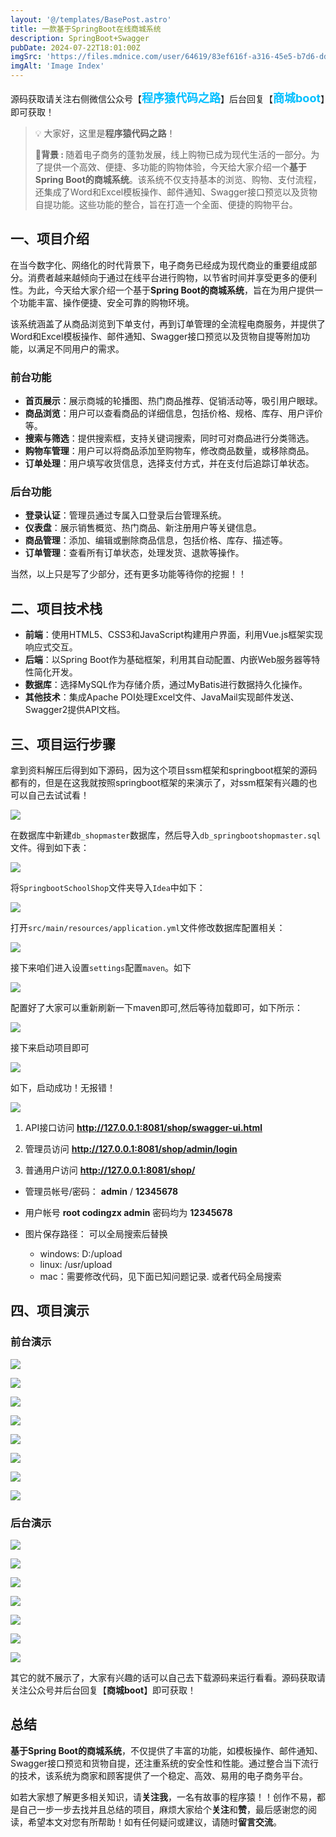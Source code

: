 ```yaml
---
layout: '@/templates/BasePost.astro'
title: 一款基于SpringBoot在线商城系统
description: SpringBoot+Swagger
pubDate: 2024-07-22T18:01:00Z
imgSrc: 'https://files.mdnice.com/user/64619/83ef616f-a316-45e5-b7d6-dd1fcf7641f6.jpg'
imgAlt: 'Image Index'
---
```


<meta name="referrer" content="no-referrer" />



源码获取请关注右侧微信公众号【<span style="font-weight: bold;text-align:left;font-size: 18px;color:#00bfff">程序猿代码之路</span>】后台回复【<span style="font-weight: bold;text-align:left;font-size: 18px;color:#00bfff">商城boot</span>】即可获取！


>💡 大家好，这里是**程序猿代码之路**！
> 
><strong>💐背景 : </strong>随着电子商务的蓬勃发展，线上购物已成为现代生活的一部分。为了提供一个高效、便捷、多功能的购物体验，今天给大家介绍一个**基于Spring Boot的商城系统**。该系统不仅支持基本的浏览、购物、支付流程，还集成了Word和Excel模板操作、邮件通知、Swagger接口预览以及货物自提功能。这些功能的整合，旨在打造一个全面、便捷的购物平台。

## 一、项目介绍

在当今数字化、网络化的时代背景下，电子商务已经成为现代商业的重要组成部分。消费者越来越倾向于通过在线平台进行购物，以节省时间并享受更多的便利性。为此，今天给大家介绍一个基于**Spring Boot的商城系统**，旨在为用户提供一个功能丰富、操作便捷、安全可靠的购物环境。

该系统涵盖了从商品浏览到下单支付，再到订单管理的全流程电商服务，并提供了Word和Excel模板操作、邮件通知、Swagger接口预览以及货物自提等附加功能，以满足不同用户的需求。

### 前台功能

- **首页展示**：展示商城的轮播图、热门商品推荐、促销活动等，吸引用户眼球。
- **商品浏览**：用户可以查看商品的详细信息，包括价格、规格、库存、用户评价等。
- **搜索与筛选**：提供搜索框，支持关键词搜索，同时可对商品进行分类筛选。
- **购物车管理**：用户可以将商品添加至购物车，修改商品数量，或移除商品。
- **订单处理**：用户填写收货信息，选择支付方式，并在支付后追踪订单状态。

### 后台功能

- **登录认证**：管理员通过专属入口登录后台管理系统。
- **仪表盘**：展示销售概览、热门商品、新注册用户等关键信息。
- **商品管理**：添加、编辑或删除商品信息，包括价格、库存、描述等。
- **订单管理**：查看所有订单状态，处理发货、退款等操作。

当然，以上只是写了少部分，还有更多功能等待你的挖掘！！

## 二、项目技术栈

- **前端**：使用HTML5、CSS3和JavaScript构建用户界面，利用Vue.js框架实现响应式交互。
- **后端**：以Spring Boot作为基础框架，利用其自动配置、内嵌Web服务器等特性简化开发。
- **数据库**：选择MySQL作为存储介质，通过MyBatis进行数据持久化操作。
- **其他技术**：集成Apache POI处理Excel文件、JavaMail实现邮件发送、Swagger2提供API文档。

## 三、项目运行步骤

拿到资料解压后得到如下源码，因为这个项目ssm框架和springboot框架的源码都有的，但是在这我就按照springboot框架的来演示了，对ssm框架有兴趣的也可以自己去试试看！

![](https://files.mdnice.com/user/64619/342cd344-5841-465f-894b-dec21de37b09.png)

在数据库中新建`db_shopmaster`数据库，然后导入`db_springbootshopmaster.sql`文件。得到如下表：

![](https://files.mdnice.com/user/64619/693efbe4-f467-4639-9b09-987167082eb6.png)

将`SpringbootSchoolShop`文件夹导入`Idea`中如下：

![](https://files.mdnice.com/user/64619/99827540-31bb-4eb7-b457-5783b3975e99.png)

打开`src/main/resources/application.yml`文件修改数据库配置相关：

![](https://files.mdnice.com/user/64619/3d8077fa-1563-4c94-ab0d-fc4332dc0370.png)

接下来咱们进入设置`settings`配置`maven`。如下

![](https://files.mdnice.com/user/64619/ca6a3c89-709b-4ccc-b730-e2a9a75037be.png)

配置好了大家可以重新刷新一下maven即可,然后等待加载即可，如下所示：

![](https://files.mdnice.com/user/64619/d0db2256-cb36-400c-ae02-c96547e9474f.png)

接下来启动项目即可

![](https://files.mdnice.com/user/64619/8c22abfd-33fd-422a-828a-06c7f5106d89.png)

如下，启动成功！无报错！


![](https://files.mdnice.com/user/64619/b2d1bbd0-b30d-4544-a0b8-deb0126a4700.png)


1. API接口访问
   **http://127.0.0.1:8081/shop/swagger-ui.html**

2. 管理员访问
   **http://127.0.0.1:8081/shop/admin/login**

3. 普通用户访问
   **http://127.0.0.1:8081/shop/**

- 管理员帐号/密码：  **admin** / **12345678**

- 用户帐号   **root codingzx  admin**  密码均为  **12345678**

- 图片保存路径：  可以全局搜索后替换
    - windows:  D:/upload
    - linux:  /usr/upload
    - mac：需要修改代码，见下面已知问题记录. 或者代码全局搜索

## 四、项目演示

### 前台演示


![](https://files.mdnice.com/user/64619/83ef616f-a316-45e5-b7d6-dd1fcf7641f6.jpg)


![](https://files.mdnice.com/user/64619/0c397ff1-660f-4ab3-b2dd-4f2774beee14.jpg)


![](https://files.mdnice.com/user/64619/f0189325-0503-4563-aec6-f45dc25d73b3.jpg)


![](https://files.mdnice.com/user/64619/9d1ed93b-cc12-4050-89a5-c63de436574c.jpg)


![](https://files.mdnice.com/user/64619/4fa32538-f842-4e5e-b6ba-50ac9a1e8e23.jpg)


![](https://files.mdnice.com/user/64619/20e188e1-0c8a-4944-8b2e-ba26e113ad78.jpg)

![](https://files.mdnice.com/user/64619/4b37d1d9-ac15-4d59-93ee-378dda6db5c8.jpg)

![](https://files.mdnice.com/user/64619/ced54df8-1f30-4885-8eee-dd86c404b031.jpg)



### 后台演示


![](https://files.mdnice.com/user/64619/0475ad08-8e26-4f60-8e0e-a9469ba3f7b9.jpg)


![](https://files.mdnice.com/user/64619/8291acba-19b6-4f14-abf4-9f0d2e224ab9.jpg)

![](https://files.mdnice.com/user/64619/c8126ce4-8685-4447-9879-712599cda5ad.jpg)

![](https://files.mdnice.com/user/64619/b467487b-e317-41eb-abcd-7621119b52ca.jpg)

![](https://files.mdnice.com/user/64619/f454ef4e-e218-4c49-9516-d9c178303fe1.jpg)

![](https://files.mdnice.com/user/64619/7e088d7a-3d4e-48f1-a57b-8bc4dc65ec35.jpg)

![](https://files.mdnice.com/user/64619/c57c7c3c-82dd-479f-9241-d42e6bd86291.jpg)

其它的就不展示了，大家有兴趣的话可以自己去下载源码来运行看看。源码获取请关注公众号并后台回复【**商城boot**】即可获取！
## 总结

**基于Spring Boot的商城系统**，不仅提供了丰富的功能，如模板操作、邮件通知、Swagger接口预览和货物自提，还注重系统的安全性和性能。通过整合当下流行的技术，该系统为商家和顾客提供了一个稳定、高效、易用的电子商务平台。

如若大家想了解更多相关知识，请**关注我**，一名有故事的程序猿！！创作不易，都是自己一步一步去找并且总结的项目，麻烦大家给个**关注**和**赞**，最后感谢您的阅读，希望本文对您有所帮助！如有任何疑问或建议，请随时**留言交流**。
